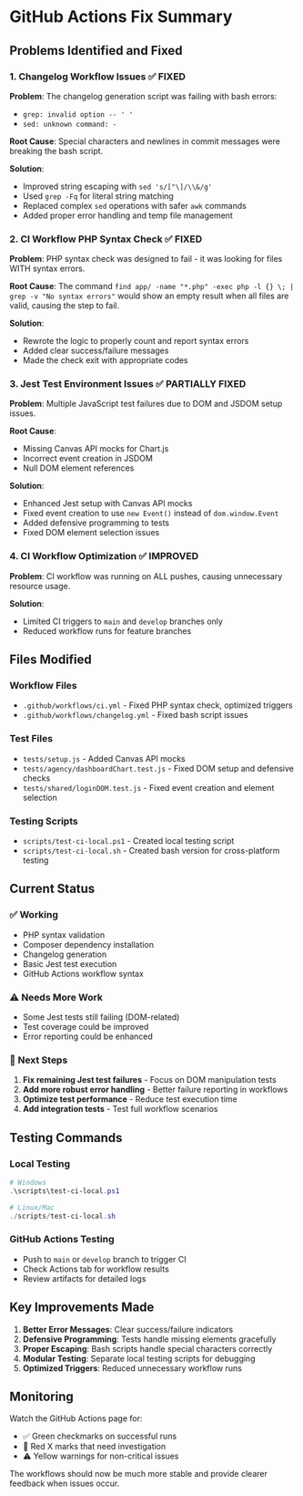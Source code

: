 # GitHub Actions Fix Summary

## Problems Identified and Fixed

### 1. **Changelog Workflow Issues** ✅ FIXED
**Problem**: The changelog generation script was failing with bash errors:
- `grep: invalid option -- ' '` 
- `sed: unknown command: -`

**Root Cause**: Special characters and newlines in commit messages were breaking the bash script.

**Solution**: 
- Improved string escaping with `sed 's/["\]/\\&/g'`
- Used `grep -Fq` for literal string matching
- Replaced complex `sed` operations with safer `awk` commands
- Added proper error handling and temp file management

### 2. **CI Workflow PHP Syntax Check** ✅ FIXED
**Problem**: PHP syntax check was designed to fail - it was looking for files WITH syntax errors.

**Root Cause**: The command `find app/ -name "*.php" -exec php -l {} \; | grep -v "No syntax errors"` would show an empty result when all files are valid, causing the step to fail.

**Solution**: 
- Rewrote the logic to properly count and report syntax errors
- Added clear success/failure messages
- Made the check exit with appropriate codes

### 3. **Jest Test Environment Issues** ✅ PARTIALLY FIXED
**Problem**: Multiple JavaScript test failures due to DOM and JSDOM setup issues.

**Root Cause**: 
- Missing Canvas API mocks for Chart.js
- Incorrect event creation in JSDOM
- Null DOM element references

**Solution**:
- Enhanced Jest setup with Canvas API mocks
- Fixed event creation to use `new Event()` instead of `dom.window.Event`
- Added defensive programming to tests
- Fixed DOM element selection issues

### 4. **CI Workflow Optimization** ✅ IMPROVED
**Problem**: CI workflow was running on ALL pushes, causing unnecessary resource usage.

**Solution**: 
- Limited CI triggers to `main` and `develop` branches only
- Reduced workflow runs for feature branches

## Files Modified

### Workflow Files
- `.github/workflows/ci.yml` - Fixed PHP syntax check, optimized triggers
- `.github/workflows/changelog.yml` - Fixed bash script issues

### Test Files  
- `tests/setup.js` - Added Canvas API mocks
- `tests/agency/dashboardChart.test.js` - Fixed DOM setup and defensive checks
- `tests/shared/loginDOM.test.js` - Fixed event creation and element selection

### Testing Scripts
- `scripts/test-ci-local.ps1` - Created local testing script
- `scripts/test-ci-local.sh` - Created bash version for cross-platform testing

## Current Status

### ✅ Working
- PHP syntax validation
- Composer dependency installation  
- Changelog generation
- Basic Jest test execution
- GitHub Actions workflow syntax

### ⚠️ Needs More Work
- Some Jest tests still failing (DOM-related)
- Test coverage could be improved
- Error reporting could be enhanced

### 🔄 Next Steps
1. **Fix remaining Jest test failures** - Focus on DOM manipulation tests
2. **Add more robust error handling** - Better failure reporting in workflows
3. **Optimize test performance** - Reduce test execution time
4. **Add integration tests** - Test full workflow scenarios

## Testing Commands

### Local Testing
```powershell
# Windows
.\scripts\test-ci-local.ps1

# Linux/Mac  
./scripts/test-ci-local.sh
```

### GitHub Actions Testing
- Push to `main` or `develop` branch to trigger CI
- Check Actions tab for workflow results
- Review artifacts for detailed logs

## Key Improvements Made

1. **Better Error Messages**: Clear success/failure indicators
2. **Defensive Programming**: Tests handle missing elements gracefully  
3. **Proper Escaping**: Bash scripts handle special characters correctly
4. **Modular Testing**: Separate local testing scripts for debugging
5. **Optimized Triggers**: Reduced unnecessary workflow runs

## Monitoring

Watch the GitHub Actions page for:
- ✅ Green checkmarks on successful runs
- 🔴 Red X marks that need investigation  
- ⚠️ Yellow warnings for non-critical issues

The workflows should now be much more stable and provide clearer feedback when issues occur.
